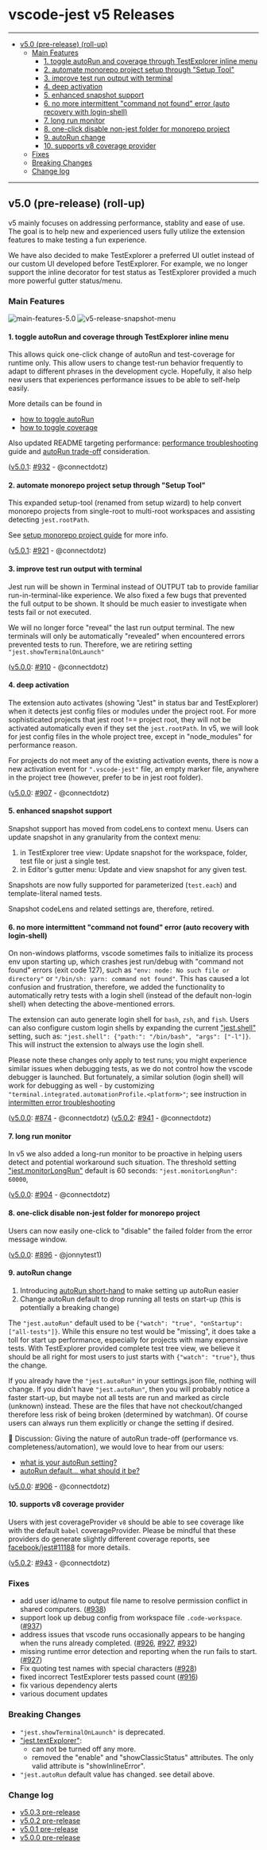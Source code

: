 # vscode-jest v5 Releases <!-- omit in toc --> 

---
- [v5.0 (pre-release) (roll-up)](#v50-pre-release-roll-up)
  - [Main Features](#main-features)
    - [1. toggle autoRun and coverage through TestExplorer inline menu](#1-toggle-autorun-and-coverage-through-testexplorer-inline-menu)
    - [2. automate monorepo project setup through "Setup Tool"](#2-automate-monorepo-project-setup-through-setup-tool)
    - [3. improve test run output with terminal](#3-improve-test-run-output-with-terminal)
    - [4. deep activation](#4-deep-activation)
    - [5. enhanced snapshot support](#5-enhanced-snapshot-support)
    - [6. no more intermittent "command not found" error (auto recovery with login-shell)](#6-no-more-intermittent-command-not-found-error-auto-recovery-with-login-shell)
    - [7. long run monitor](#7-long-run-monitor)
    - [8. one-click disable non-jest folder for monorepo project](#8-one-click-disable-non-jest-folder-for-monorepo-project)
    - [9. autoRun change](#9-autorun-change)
    - [10. supports v8 coverage provider](#10-supports-v8-coverage-provider)
  - [Fixes](#fixes)
  - [Breaking Changes](#breaking-changes)
  - [Change log](#change-log)

---
## v5.0 (pre-release) (roll-up)

v5 mainly focuses on addressing performance, stablity and ease of use. The goal is to help new and experienced users fully utilize the extension features to make testing a fun experience.

We have also decided to make TestExplorer a preferred UI outlet instead of our custom UI developed before TestExplorer. For example, we no longer support the inline decorator for test status as TestExplorer provided a much more powerful gutter status/menu.
### Main Features

![main-features-5.0](images/../../images/main-features-5.0.1.jpg)
![v5-release-snapshot-menu](images/../../images/v5-release-snapshot-menu.jpg)

#### 1. toggle autoRun and coverage through TestExplorer inline menu
This allows quick one-click change of autoRun and test-coverage for runtime only. This allow users to change test-run behavior frequently to adapt to different phrases in the development cycle. Hopefully, it also help new users that experiences performance issues to be able to self-help easily.

More details can be found in 
- [how to toggle autoRun](../README.md#how-to-toggle-auto-run)
- [how to toggle coverage](../README.md#how-to-toggle-coverage)
  
Also updated README targeting performance: [performance troubleshooting](https://github.com/jest-community/vscode-jest#performance-issue) guide and [autoRun trade-off](../README.md#autorun) consideration.
    
  ([v5.0.1](https://github.com/jest-community/vscode-jest/releases/tag/v5.0.1): [#932](https://github.com/jest-community/vscode-jest/pull/932) - @connectdotz)
  
#### 2. automate monorepo project setup through "Setup Tool"

This expanded setup-tool (renamed from setup wizard) to help convert monorepo projects from single-root to multi-root workspaces and assisting detecting `jest.rootPath`.

See [setup monorepo project guide](https://github.com/jest-community/vscode-jest/blob/master/setup-wizard.md#setup-monorepo-project) for more info.

([v5.0.1](https://github.com/jest-community/vscode-jest/releases/tag/v5.0.1): [#921](https://github.com/jest-community/vscode-jest/pull/921) - @connectdotz)

#### 3. improve test run output with terminal

Jest run will be shown in Terminal instead of OUTPUT tab to provide familiar run-in-terminal-like experience. We also fixed a few bugs that prevented the full output to be shown. It should be much easier to investigate when tests fail or not executed. 

We will no longer force "reveal" the last run output terminal. The new terminals will only be automatically "revealed" when encountered errors prevented tests to run. Therefore, we are retiring setting `"jest.showTerminalOnLaunch"`

([v5.0.0](https://github.com/jest-community/vscode-jest/releases/tag/v5.0.0): [#910](https://github.com/jest-community/vscode-jest/pull/910) - @connectdotz)

#### 4. deep activation

The extension auto activates (showing "Jest" in status bar and TestExplorer) when it detects jest config files or modules under the project root. For more sophisticated projects that jest root !== project root, they will not be activated automatically even if they set the `jest.rootPath`. In v5, we will look for jest config files in the whole project tree, except in "node_modules" for performance reason.

For projects do not meet any of the existing activation events, there is now a new activation event for  `".vscode-jest"` file, an empty marker file, anywhere in the project tree (however, prefer to be in jest root folder). 

([v5.0.0](https://github.com/jest-community/vscode-jest/releases/tag/v5.0.0): [#907](https://github.com/jest-community/vscode-jest/pull/907) - @connectdotz)


#### 5. enhanced snapshot support
Snapshot support has moved from codeLens to context menu. Users can update snapshot in any granularity from the context menu:
1. in TestExplorer tree view: Update snapshot for the workspace, folder, test file or just a single test.
2. in Editor's gutter menu: Update and view snapshot for any given test. 
  
Snapshots are now fully supported for parameterized (`test.each`) and template-literal named tests. 

Snapshot codeLens and related settings are, therefore, retired.
#### 6. no more intermittent "command not found" error (auto recovery with login-shell)

On non-windows platforms, vscode sometimes fails to initialize its process env upon starting up, which crashes jest run/debug with "command not found" errors (exit code 127), such as `"env: node: No such file or directory"` or `"/bin/sh: yarn: command not found"`. This has caused a lot confusion and frustration, therefore, we added the functionality to automatically retry tests with a login shell (instead of the default non-login shell) when detecting the above-mentioned errors. 

The extension can auto generate login shell for `bash`, `zsh`, and `fish`. Users can also configure custom login shells by expanding the current ["jest.shell"](../README.md#shell) setting, such as: `"jest.shell": {"path:": "/bin/bash", "args": ["-l"]}`. This will instruct the extension to always use the login shell.

Please note these changes only apply to test runs; you might experience similar issues when debugging tests, as we do not control how the vscode debugger is launched. But fortunately, a similar solution (login shell) will work for debugging as well - by customizing `"terminal.integrated.automationProfile.<platform>"`; see instruction in [intermitten error troubleshooting](../README.md##intermittent-errors-for-npmyarnnode-command-not-found-during-test-run-or-debugging)


([v5.0.0](https://github.com/jest-community/vscode-jest/releases/tag/v5.0.0): [#874](https://github.com/jest-community/vscode-jest/pull/874) - @connectdotz)
([v5.0.2](https://github.com/jest-community/vscode-jest/releases/tag/v5.0.2): [#941](https://github.com/jest-community/vscode-jest/pull/941) - @connectdotz)

#### 7. long run monitor

In v5 we also added a long-run monitor to be proactive in helping users detect and potential workaround such situation. The threshold setting ["jest.monitorLongRun"](../README.md#monitorlongrun) default is 60 seconds: `"jest.monitorLongRun": 60000`, 

([v5.0.0](https://github.com/jest-community/vscode-jest/releases/tag/v5.0.0): [#904](https://github.com/jest-community/vscode-jest/pull/904) - @connectdotz)

#### 8. one-click disable non-jest folder for monorepo project

Users can now easily one-click to "disable" the failed folder from the error message window. 

([v5.0.0](https://github.com/jest-community/vscode-jest/releases/tag/v5.0.0): [#896](https://github.com/jest-community/vscode-jest/pull/896) - @jonnytest1) 

#### 9. autoRun change

1. Introducing [autoRun short-hand](../README.md#autorun-config) to make setting up autoRun easier 
2. Change autoRun default to drop running all tests on start-up (this is potentially a breaking change)
  
The `"jest.autoRun"` default used to be `{"watch": "true", "onStartup": ["all-tests"]}`. While this ensure no test would be "missing", it does take a toll for start up performance, especially for projects with many expensive tests. With TestExplorer provided complete test tree view, we believe it should be all right for most users to just starts with `{"watch": "true"}`, thus the change.

If you already have the `"jest.autoRun"` in your settings.json file, nothing will change. If you didn't have `"jest.autoRun"`, then you will probably notice a faster start-up, but maybe not all tests are run and marked as circle (unknown) instead. These are the files that have not checkout/changed therefore less risk of being broken (determined by watchman). Of course users can always run them explicitly or change the setting if desired.

:speech_balloon: Discussion: Giving the nature of autoRun trade-off (performance vs. completeness/automation), we would love to hear from our users:
- [what is your autoRun setting?](https://github.com/jest-community/vscode-jest/discussions/933)
- [autoRun default... what should it be?](https://github.com/jest-community/vscode-jest/discussions/934)


([v5.0.0](https://github.com/jest-community/vscode-jest/releases/tag/v5.0.0): [#906](https://github.com/jest-community/vscode-jest/pull/906) - @connectdotz)

#### 10. supports v8 coverage provider

Users with jest coverageProvider `v8` should be able to see coverage like with the default `babel` coverageProvider. Please be mindful that these providers do generate slightly different coverage reports, see [facebook/jest#11188](https://github.com/facebook/jest/issues/11188) for more details.

([v5.0.2](https://github.com/jest-community/vscode-jest/releases/tag/v5.0.0): [#943](https://github.com/jest-community/vscode-jest/pull/943) - @connectdotz)
### Fixes
- add user id/name to output file name to resolve permission conflict in shared computers. ([#938](https://github.com/jest-community/vscode-jest/pull/938)) 
- support look up debug config from workspace file `.code-workspace`. ([#937](https://github.com/jest-community/vscode-jest/pull/937))  
- address issues that vscode runs occasionally appears to be hanging when the runs already completed. ([#926](https://github.com/jest-community/vscode-jest/pull/926), [#927](https://github.com/jest-community/vscode-jest/pull/927), [#932](https://github.com/jest-community/vscode-jest/pull/932))  
- missing runtime error detection and reporting when the run fails to start. ([#927](https://github.com/jest-community/vscode-jest/pull/927))
- Fix quoting test names with special characters ([#928](https://github.com/jest-community/vscode-jest/pull/928))
- fixed incorrect TestExplorer tests passed count ([#916](https://github.com/jest-community/vscode-jest/pull/916))
- fix various dependency alerts
- various document updates

### Breaking Changes
- `"jest.showTerminalOnLaunch"` is deprecated. 
- ["jest.textExplorer"](../README.md#testexplorer): 
  - can not be turned off any more. 
  - removed the "enable" and "showClassicStatus" attributes. The only valid attribute is "showInlineError".
- `"jest.autoRun` default value has changed. see detail above.
### Change log
- [v5.0.3 pre-release](https://github.com/jest-community/vscode-jest/releases/tag/v5.0.3)
- [v5.0.2 pre-release](https://github.com/jest-community/vscode-jest/releases/tag/v5.0.2)
- [v5.0.1 pre-release](https://github.com/jest-community/vscode-jest/releases/tag/v5.0.1)
- [v5.0.0 pre-release](https://github.com/jest-community/vscode-jest/releases/tag/v5.0.0)

